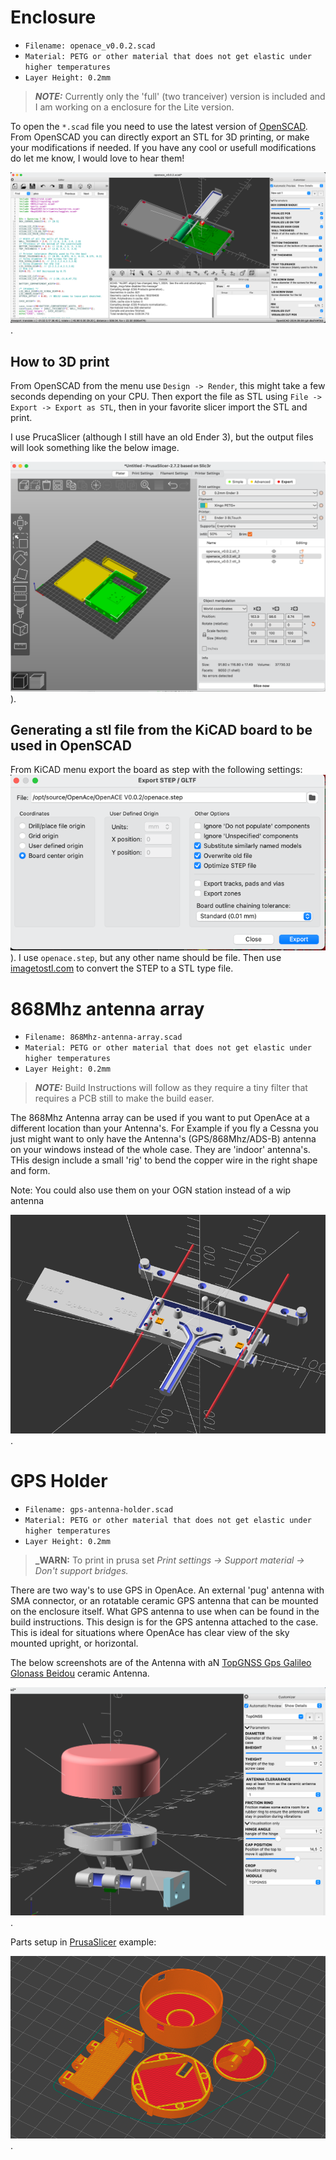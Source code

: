 
# Enclosure

* `Filename: openace_v0.0.2.scad`
* `Material: PETG or other material that does not get elastic under higher temperatures`
* `Layer Height: 0.2mm`



> **_NOTE:_**
> Currently only the 'full' (two tranceiver) version is included and I am working on a enclosure for the Lite version.

To open the `*.scad` file you need to use the latest version of [OpenSCAD](https://openscad.org). 
From OpenSCAD you can directly export an STL for 3D printing, or make your modifications if needed.
If you have any cool or usefull modifications do let me know, I would love to hear them!

![Pruca Slicer](../doc/img/openscad.png).

## How to 3D print

From OpenSCAD from the menu use `Design -> Render`, this might take a few seconds depending on your CPU.
Then export the file as STL using `File -> Export -> Export as STL`, then in your favorite slicer import the STL and print.

I use PrucaSlicer (although I still have an old Ender 3), but the output files will look something like the below image.

![Pruca Slicer](../doc/img/prusa-slicer.png)).

## Generating a stl file from the KiCAD board to be used in OpenSCAD

From KiCAD menu export the board as step with the following settings: ![KiCAD STEP to STL](../doc/img/kicad-step-stl.png)). 
I use `openace.step`, but any other name should be file.
Then use [imagetostl.com](https://imagetostl.com/convert/file/step/to/stl#convert) to convert the STEP to a STL type file.


# 868Mhz antenna array

* `Filename: 868Mhz-antenna-array.scad`
* `Material: PETG or other material that does not get elastic under higher temperatures`
* `Layer Height: 0.2mm`

> **_NOTE:_**
> Build Instructions will follow as they require a tiny filter that requires a PCB still to make the build easer.

The 868Mhz Antenna array can be used if you want to put OpenAce at a different location than your Antenna's. For Example if you fly a Cessna you just might want to only have the Antenna's (GPS/868Mhz/ADS-B) antenna on your windows instead of the whole case.
They are 'indoor' antenna's.
THis design include a small 'rig' to bend the copper wire in the right shape and form.

Note: You could also use them on your OGN station instead of a wip antenna

![868Mhz Antenna array](../doc/img/868mhz-antenna-openscad.png).


# GPS Holder

* `Filename: gps-antenna-holder.scad`
* `Material: PETG or other material that does not get elastic under higher temperatures`
* `Layer Height: 0.2mm`

> **_WARN:**
> To print in prusa set _Print settings → Support material → Don't support bridges._

There are two way's to use GPS in OpenAce. An external 'pug' antenna with SMA connector, or an rotatable ceramic
GPS antenna that can be mounted on the enclosure itself. What GPS antenna to use when can be found in the build instructions.
This design is for the GPS antenna attached to the case. This is ideal for situations where OpenAce has clear view
of the sky mounted upright, or horizontal.

The below screenshots are of the Antenna with aN [TopGNSS Gps Galileo Glonass Beidou](https://nl.aliexpress.com/item/1005002475354983.html) ceramic Antenna.

![Prusa Printing](../doc/img/gps-antenna-holder.png).

Parts setup in [PrusaSlicer](https://www.prusa3d.com/page/prusaslicer_424/) example:


![Prusa Printing](../doc/img/gps-antenna-prusa.png).

